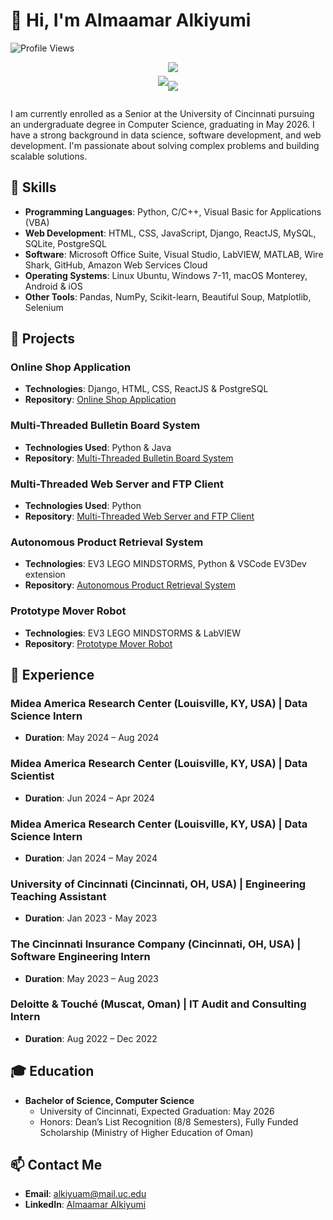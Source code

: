 # 👋 Hi, I'm Almaamar Alkiyumi

![Profile Views](https://komarev.com/ghpvc/?username=AAlkiyumi&color=blue)

<div align="center" >
<div  style="display: inline-flex; align-items: center;">

<a href="https://github.com/anuraghazra/github-readme-stats">
  <img align="center" src="https://github-readme-stats.vercel.app/api?username=AAlkiyumi&count_private=true&layout=compact&show_icons=true&hide_border=true&theme=prussian&border_radius=15&width=325&line_height=20&hide=stars" />
</a>

<hl/>

<a href="https://github.com/anuraghazra/convoychat">
  <img align="center" src="https://github-readme-stats.vercel.app/api/top-langs/?username=AAlkiyumi&layout=compact&theme=prussian&&langs_count=6&hide_border=true&border_radius=15&" />
</a>

![](https://github-readme-streak-stats.herokuapp.com/?user=AAlkiyumi&theme=dark&hide_border=false)<br/>
</div>
</div>

I am currently enrolled as a Senior at the University of Cincinnati pursuing an undergraduate degree in Computer Science, graduating in May 2026. I have a strong background in data science, software development, and web development. I'm passionate about solving complex problems and building scalable solutions.

## 🚀 Skills
- **Programming Languages**: Python, C/C++, Visual Basic for Applications (VBA)
- **Web Development**: HTML, CSS, JavaScript, Django, ReactJS, MySQL, SQLite, PostgreSQL
- **Software**: Microsoft Office Suite, Visual Studio, LabVIEW, MATLAB, Wire Shark, GitHub, Amazon Web Services Cloud
- **Operating Systems**: Linux Ubuntu, Windows 7-11, macOS Monterey, Android & iOS
- **Other Tools**: Pandas, NumPy, Scikit-learn, Beautiful Soup, Matplotlib, Selenium

## 🌟 Projects
### Online Shop Application
- **Technologies**: Django, HTML, CSS, ReactJS & PostgreSQL
- **Repository**: [Online Shop Application](https://github.com/AAlkiyumi/online-shop-application)

### Multi-Threaded Bulletin Board System
- **Technologies Used**: Python & Java
- **Repository**: [Multi-Threaded Bulletin Board System](https://github.com/AAlkiyumi/networking_final_project)

### Multi-Threaded Web Server and FTP Client
- **Technologies Used**: Python
- **Repository**: [Multi-Threaded Web Server and FTP Client](https://github.com/AAlkiyumi/Multi-Threaded-Web-Server-and-FTP-Client)

### Autonomous Product Retrieval System
- **Technologies**: EV3 LEGO MINDSTORMS, Python & VSCode EV3Dev extension
- **Repository**: [Autonomous Product Retrieval System]()

### Prototype Mover Robot
- **Technologies**: EV3 LEGO MINDSTORMS & LabVIEW
- **Repository**: [Prototype Mover Robot]()

## 💼 Experience
### Midea America Research Center (Louisville, KY, USA) | Data Science Intern
- **Duration**: May 2024 – Aug 2024

### Midea America Research Center (Louisville, KY, USA) | Data Scientist
- **Duration**: Jun 2024 – Apr 2024

### Midea America Research Center (Louisville, KY, USA) | Data Science Intern
- **Duration**: Jan 2024 – May 2024

### University of Cincinnati (Cincinnati, OH, USA) | Engineering Teaching Assistant
- **Duration**: Jan 2023 - May 2023

### The Cincinnati Insurance Company (Cincinnati, OH, USA) | Software Engineering Intern
- **Duration**: May 2023 – Aug 2023

### Deloitte & Touché (Muscat, Oman) | IT Audit and Consulting Intern
- **Duration**: Aug 2022 – Dec 2022

## 🎓 Education
- **Bachelor of Science, Computer Science**
  - University of Cincinnati, Expected Graduation: May 2026
  - Honors: Dean’s List Recognition (8/8 Semesters), Fully Funded Scholarship (Ministry of Higher Education of Oman)

## 📫 Contact Me
- **Email**: alkiyuam@mail.uc.edu
- **LinkedIn**: [Almaamar Alkiyumi](https://www.linkedin.com/in/AlmaamarAlkiyumi/)
